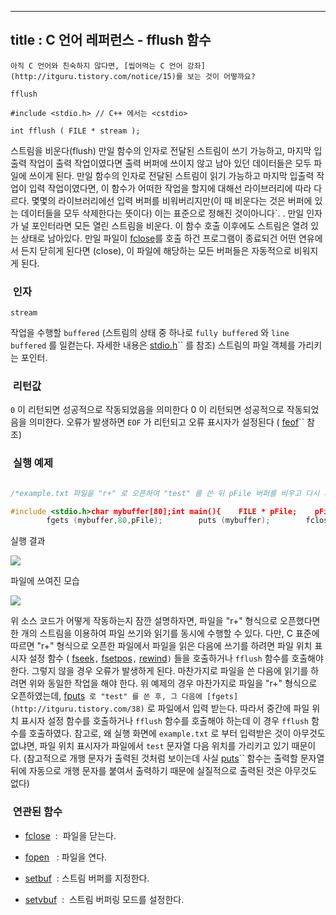 ----------------
title : C 언어 레퍼런스 - fflush 함수
--------------



```warning
아직 C 언어와 친숙하지 않다면, [씹어먹는 C 언어 강좌](http://itguru.tistory.com/notice/15)를 보는 것이 어떻까요?

```

`fflush`



```info
#include <stdio.h> // C++ 에서는 <cstdio>

int fflush ( FILE * stream );
```


스트림을 비운다(flush)
만일 함수의 인자로 전달된 스트림이 쓰기 가능하고, 마지막 입출력 작업이 출력 작업이였다면 출력 버퍼에 쓰이지 않고 남아 있던 데이터들은 모두 파일에 쓰이게 된다.
만일 함수의 인자로 전달된 스트림이 읽기 가능하고 마지막 입출력 작업이 입력 작업이였다면, 이 함수가 어떠한 작업을 할지에 대해선 라이브러리에 따라 다르다. 몇몇의 라이브러리에선 입력 버퍼를 비워버리지만(이 때 비운다는 것은 버퍼에 있는 데이터들을 모두 삭제한다는 뜻이다) 이는 표준으로 정해진 것이아니다`. .
만일 인자가 널 포인터라면 모든 열린 스트림을 비운다.
이 함수 호출 이후에도 스트림은 열려 있는 상태로 남아있다.
만일 파일이 [fclose](http://itguru.tistory.com/54)를 호출 하건 프로그램이 종료되건 어떤 연유에서 든지 닫히게 된다면 (close), 이 파일에 해당하는 모든 버퍼들은 자동적으로 비워지게 된다.



###  인자




`stream`

작업을 수행할 `buffered` (스트림의 상태 중 하나로 `fully buffered` 와 `line buffered` 를 일컫는다. 자세한 내용은 [stdio.h](http://itguru.tistory.com/34)`` 를 참조) 스트림의 파일 객체를 가리키는 포인터.



###  리턴값




`0` 이 리턴되면 성공적으로 작동되었음을 의미한다 0 이 리턴되면 성공적으로 작동되었음을 의미한다.
오류가 발생하면 `EOF` 가 리턴되고 오류 표시자가 설정된다 ( [feof](http://itguru.tistory.com/51)`` 참조)




###  실행 예제


```cpp

/*example.txt 파일을 "r+" 로 오픈하여 "test" 를 쓴 뒤 pFile 버퍼를 비우고 다시 파일로 부터 읽어온다.이 예제는 http://www.cplusplus.com/reference/clibrary/cstdio/fflush/에서 가져왔습니다.*/

#include <stdio.h>char mybuffer[80];int main(){    FILE * pFile;    pFile = fopen ("example.txt","r+");    if (pFile == NULL) perror ("Error opening file");    else {        fputs ("test",pFile);        fflush(pFile);
        fgets (mybuffer,80,pFile);        puts (mybuffer);        fclose (pFile);        return 0;    }}
```



실행 결과


![](http://img1.daumcdn.net/thumb/R1920x0/?fname=http%3A%2F%2Fcfile10.uf.tistory.com%2Fimage%2F202412114B725620428B8C)

파일에 쓰여진 모습


![](http://img1.daumcdn.net/thumb/R1920x0/?fname=http%3A%2F%2Fcfile25.uf.tistory.com%2Fimage%2F1560F8134B725637318657)

위 소스 코드가 어떻게 작동하는지 잠깐 설명하자면, 파일을 "r+" 형식으로 오픈했다면 한 개의 스트림을 이용하여 파일 쓰기와 읽기를 동시에 수행할 수 있다. 다만, C 표준에 따르면 "r+" 형식으로 오픈한 파일에서 파일을 읽은 다음에 쓰기를 하려면 파일 위치 표시자 설정 함수 ( [fseek](http://itguru.tistory.com/72)`,` [fsetpos](http://itguru.tistory.com/73)`,` [rewind](http://itguru.tistory.com/75)`)` 들을 호출하거나 `fflush` 함수를 호출해야 한다. 그렇지 않을 경우 오류가 발생하게 된다. 마찬가지로 파일을 쓴 다음에 읽기를 하려면 위와 동일한 작업을 해야 한다. 위 예제의 경우 마찬가지로 파일을 "r+" 형식으로 오픈하였는데, [fputs](http://itguru.tistory.com/40)`` 로 "test" 를 쓴 후, 그 다음에 [fgets](http://itguru.tistory.com/38)`` 로 파일에서 입력 받는다. 따라서 중간에 파일 위치 표시자 설정 함수를 호출하거나 `fflush` 함수를 호출해야 하는데 이 경우 `fflush` 함수를 호출하였다.
참고로, 왜 실행 화면에 `example.txt` 로 부터 입력받은 것이 아무것도 없냐면, 파일 위치 표시자가 파일에서 `test` 문자열 다음 위치를 가리키고 있기 때문이다. (참고적으로 개행 문자가 출력된 것처럼 보이는데 사실 [puts](http://itguru.tistory.com/48)`` 함수는 출력할 문자열 뒤에 자동으로 개행 문자를 붙여서 출력하기 때문에 실질적으로 출력된 것은 아무것도 없다)



###  연관된 함수


*  [fclose](http://itguru.tistory.com/54)  :  파일을 닫는다.

*  [fopen](http://itguru.tistory.com/58)   : 파일을 연다.




*  [setbuf](http://itguru.tistory.com/61)  : 스트림 버퍼를 지정한다.

*  [setvbuf](http://itguru.tistory.com/62)  :  스트림 버퍼링 모드를 설정한다.






